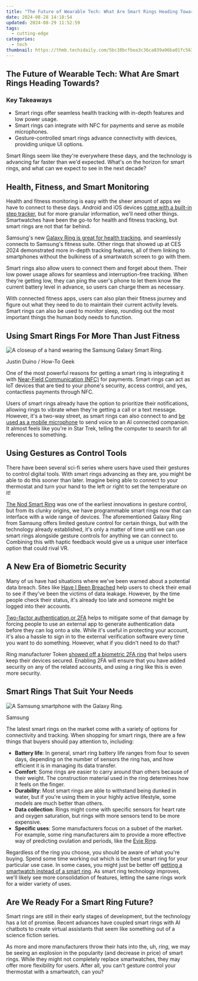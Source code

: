 ```yaml
---
title: "The Future of Wearable Tech: What Are Smart Rings Heading Towards?"
date: 2024-08-28 14:18:54
updated: 2024-08-29 11:52:59
tags:
  - cutting-edge
categories:
  - tech
thumbnail: https://thmb.techidaily.com/5bc10bcfbea3c36ca839a96ba01fc56320fae45e488312777f02e6b72b5d2c9c.jpg
---
```


## The Future of Wearable Tech: What Are Smart Rings Heading Towards?

### Key Takeaways

* Smart rings offer seamless health tracking with in-depth features and low power usage.
* Smart rings can integrate with NFC for payments and serve as mobile microphones.
* Gesture-controlled smart rings advance connectivity with devices, providing unique UI options.

 Smart Rings seem like they're everywhere these days, and the technology is advancing far faster than we'd expected. What's on the horizon for smart rings, and what can we expect to see in the next decade?

##  Health, Fitness, and Smart Monitoring

 Health and fitness monitoring is easy with the sheer amount of apps we have to connect to these days. Android and iOS devices [come with a built-in step tracker](https://fox-info.techidaily.com/updated-in-2024-unveiling-time-lapse-techniques-for-samsung-enthusiasts/), but for more granular information, we'll need other things. Smartwatches have been the go-to for health and fitness tracking, but smart rings are not that far behind.

 Samsung's new [Galaxy Ring is great for health tracking](https://video-capture.techidaily.com/essential-knowledge-how-io-screen-recorder-works/), and seamlessly connects to Samsung's fitness suite. Other rings that showed up at CES 2024 demonstrated more in-depth tracking features, all of them linking to smartphones without the bulkiness of a smartwatch screen to go with them.

 Smart rings also allow users to connect them and forget about them. Their low power usage allows for seamless and interruption-free tracking. When they're getting low, they can ping the user's phone to let them know the current battery level in advance, so users can charge them as necessary.

 With connected fitness apps, users can also plan their fitness journey and figure out what they need to do to maintain their current activity levels. Smart rings can also be used to monitor sleep, rounding out the most important things the human body needs to function.

##  Using Smart Rings For More Than Just Fitness

![A closeup of a hand wearing the Samsung Galaxy Smart Ring.](https://static1.howtogeekimages.com/wordpress/wp-content/uploads/2024/07/53845587922_fea0fbb305_o.jpg) 

Justin Duino / How-To Geek

 One of the most powerful reasons for getting a smart ring is integrating it with [Near-Field Communication (NFC)](https://tech-renaissance.techidaily.com/troubleshooting-speaker-malfunctions-in-microsoft-presentations/) for payments. Smart rings can act as IoT devices that are tied to your phone's security, access control, and yes, contactless payments through NFC.

 Users of smart rings already have the option to prioritize their notifications, allowing rings to vibrate when they're getting a call or a text message. However, it's a two-way street, as smart rings can also connect to and [be used as a mobile microphone](https://www.techradar.com/health-fitness/fitness-trackers/this-smart-ring-is-actually-a-secret-microphone-used-to-interface-with-ai-chatbots) to send voice to an AI connected companion. It almost feels like you're in Star Trek, telling the computer to search for all references to something.

##  Using Gestures as Control Tools

 There have been several sci-fi series where users have used their gestures to control digital tools. With smart rings advancing as they are, you might be able to do this sooner than later. Imagine being able to connect to your thermostat and turn your hand to the left or right to set the temperature on it!

[The Nod Smart Ring](https://www.slashgear.com/nod-smart-ring-hands-on-is-gesture-tech-finally-ready-29326786) was one of the earliest innovations in gesture control, but from its clunky origins, we have programmable smart rings now that can interface with a wide range of devices. The aforementioned Galaxy Ring from Samsung offers limited gesture control for certain things, but with the technology already established, it's only a matter of time until we can use smart rings alongside gesture controls for anything we can connect to. Combining this with haptic feedback would give us a unique user interface option that could rival VR.

##  A New Era of Biometric Security

 Many of us have had situations where we've been warned about a potential data breach. Sites like [Have I Been Breached](https://haveibeenbreached.com/) help users to check their email to see if they've been the victims of data leakage. However, by the time people check their status, it's already too late and someone might be logged into their accounts.

[Two-factor authentication or 2FA](https://extra-approaches.techidaily.com/updated-premiere-visionary-film-glimpses/) helps to mitigate some of that damage by forcing people to use an external app to generate authentication data before they can log onto a site. While it's useful in protecting your account, it's also a hassle to sign in to the external verification software every time you want to do something. However, what if you didn't need to do that?

 Ring manufacturer Token [showed off a biometric 2FA ring](https://www.tokenring.com/) that helps users keep their devices secured. Enabling 2FA will ensure that you have added security on any of the related accounts, and using a ring like this is even more security.

##  Smart Rings That Suit Your Needs

![A Samsung smartphone with the Galaxy Ring.](https://static1.howtogeekimages.com/wordpress/wp-content/uploads/2024/07/galaxy-ring-30.png) 

Samsung

 The latest smart rings on the market come with a variety of options for connectivity and tracking. When shopping for smart rings, there are a few things that buyers should pay attention to, including:

* **Battery life**: In general, smart ring battery life ranges from four to seven days, depending on the number of sensors the ring has, and how efficient it is in managing its data transfer.
* **Comfort**: Some rings are easier to carry around than others because of their weight. The construction material used in the ring determines how it feels on the finger.
* **Durability**: Most smart rings are able to withstand being dunked in water, but if you're using them in your highly active lifestyle, some models are much better than others.
* **Data collection**: Rings might come with specific sensors for heart rate and oxygen saturation, but rings with more sensors tend to be more expensive.
* **Specific uses**: Some manufacturers focus on a subset of the market. For example, some ring manufacturers aim to provide a more effective way of predicting ovulation and periods, ​​​​​​​like the [Evie Ring](https://eviering.com/).

 Regardless of the ring you choose, you should be aware of what you're buying. Spend some time working out which is the best smart ring for your particular use case. In some cases, you might just be better off [getting a smartwatch instead of a smart ring](https://discover-bits.techidaily.com/a-comprehensive-tutorial-for-switching-languages-on-amazons-kindle-ereader-device/). As smart ring technology improves, we'll likely see more consolidation of features, letting the same rings work for a wider variety of uses.

##  Are We Ready For a Smart Ring Future?

 Smart rings are still in their early stages of development, but the technology has a lot of promise. Recent advances have coupled smart rings with AI chatbots to create virtual assistants that seem like something out of a science fiction series.

 As more and more manufacturers throw their hats into the, uh, _ring_, we may be seeing an explosion in the popularity (and decrease in price) of smart rings. While they might not completely replace smartwatches, they may offer more flexibility for users. After all, you can't gesture control your thermostat with a smartwatch, can you?

<ins class="adsbygoogle"
     style="display:block"
     data-ad-format="autorelaxed"
     data-ad-client="ca-pub-7571918770474297"
     data-ad-slot="1223367746"></ins>



<ins class="adsbygoogle"
     style="display:block"
     data-ad-client="ca-pub-7571918770474297"
     data-ad-slot="8358498916"
     data-ad-format="auto"
     data-full-width-responsive="true"></ins>
